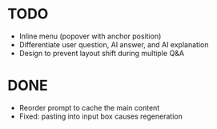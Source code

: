 # TODO

- Inline menu (popover with anchor position)
- Differentiate user question, AI answer, and AI explanation
- Design to prevent layout shift during multiple Q&A

# DONE

- Reorder prompt to cache the main content
- Fixed: pasting into input box causes regeneration
